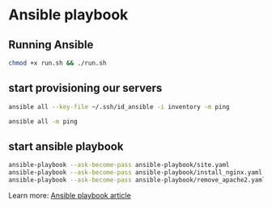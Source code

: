 # Ansible playbook

## Running Ansible

```sh
chmod +x run.sh && ./run.sh
```

## start provisioning our servers

```sh
ansible all --key-file ~/.ssh/id_ansible -i inventory -m ping
```

```sh
ansible all -m ping
```

## start ansible playbook

```sh
ansible-playbook --ask-become-pass ansible-playbook/site.yaml
ansible-playbook --ask-become-pass ansible-playbook/install_nginx.yaml
ansible-playbook --ask-become-pass ansible-playbook/remove_apache2.yaml
```

Learn more: [Ansible playbook article](https://engineering.multividas.com/posts/ansible-playbooks)
